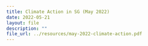 ```yaml
---
title: Climate Action in SG (May 2022)
date: 2022-05-21
layout: file
description: ""
file_url: ../resources/may-2022-climate-action.pdf
---
```

